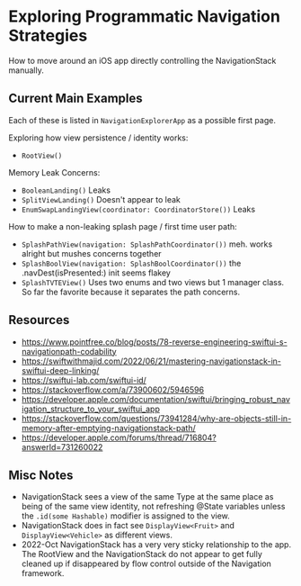 # Exploring Programmatic Navigation Strategies

How to move around an iOS app directly controlling the NavigationStack manually. 

## Current Main Examples

Each of these is listed in `NavigationExplorerApp` as a possible first page. 

Exploring how view persistence / identity works:
- `RootView()`
            
Memory Leak Concerns:
- `BooleanLanding()`  Leaks
- `SplitViewLanding()`  Doesn't appear to leak
- `EnumSwapLandingView(coordinator: CoordinatorStore())`  Leaks
            
How to make a non-leaking splash page / first time user path:
- `SplashPathView(navigation: SplashPathCoordinator())`  meh. works alright but mushes concerns together
- `SplashBoolView(navigation: SplashBoolCoordinator())`  the .navDest(isPresented:) init seems flakey
- `SplashTVTEView()`  Uses two enums and two views but 1 manager class. So far the favorite because it separates the path concerns. 


## Resources
- https://www.pointfree.co/blog/posts/78-reverse-engineering-swiftui-s-navigationpath-codability
- https://swiftwithmajid.com/2022/06/21/mastering-navigationstack-in-swiftui-deep-linking/
- https://swiftui-lab.com/swiftui-id/
- https://stackoverflow.com/a/73900602/5946596
- https://developer.apple.com/documentation/swiftui/bringing_robust_navigation_structure_to_your_swiftui_app
- https://stackoverflow.com/questions/73941284/why-are-objects-still-in-memory-after-emptying-navigationstack-path/
- https://developer.apple.com/forums/thread/716804?answerId=731260022


## Misc Notes

- NavigationStack sees a view of the same Type at the same place as being of the same view identity, not refreshing @State variables unless the `.id(some Hashable)` modifier is assigned to the view. 
- NavigationStack does in fact see `DisplayView<Fruit>` and `DisplayView<Vehicle>` as different views. 
- 2022-Oct NavigationStack has a very very sticky relationship to the app. The RootView and the NavigationStack do not appear to get fully cleaned up if disappeared by flow control outside of the Navigation framework. 
